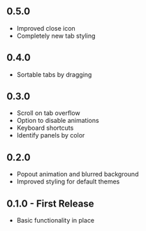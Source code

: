 ## 0.5.0
* Improved close icon
* Completely new tab styling

## 0.4.0
* Sortable tabs by dragging

## 0.3.0
* Scroll on tab overflow
* Option to disable animations
* Keyboard shortcuts
* Identify panels by color

## 0.2.0
* Popout animation and blurred background
* Improved styling for default themes

## 0.1.0 - First Release
* Basic functionality in place
